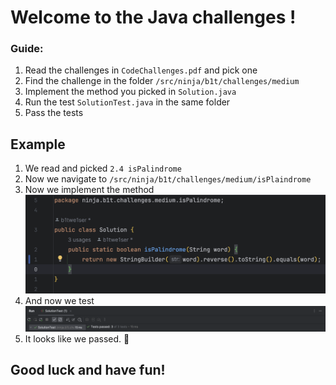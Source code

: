 # Welcome to the Java challenges !

### Guide:

1. Read the challenges in `CodeChallenges.pdf` and pick one
2. Find the challenge in the folder `/src/ninja/b1t/challenges/medium`
3. Implement the method you picked in `Solution.java`
4. Run the test `SolutionTest.java` in the same folder
5. Pass the tests

## Example

1. We read and picked `2.4 isPalindrome`
2. Now we navigate to `/src/ninja/b1t/challenges/medium/isPlaindrome`
3. Now we implement the method
   ![solution.png](solution.png)
4. And now we test
   ![passed.png](passed.png)
5. It looks like we passed. 🎉

## Good luck and have fun!